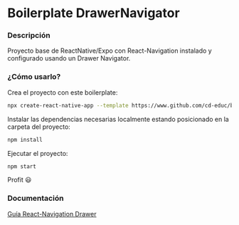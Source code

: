 # Boilerplate DrawerNavigator

### Descripción

Proyecto base de ReactNative/Expo con React-Navigation instalado y configurado usando un Drawer Navigator.

### ¿Cómo usarlo?

Crea el proyecto con este boilerplate:
```bash
npx create-react-native-app --template https://www.github.com/cd-educ/bp-DrawerNavigator-RN
```

Instalar las dependencias necesarias localmente estando posicionado en la carpeta del proyecto:
```bash
npm install
```

Ejecutar el proyecto:
```bash
npm start
```

Profit 😃

### Documentación

[Guía React-Navigation Drawer](https://reactnavigation.org/docs/drawer-based-navigation)

